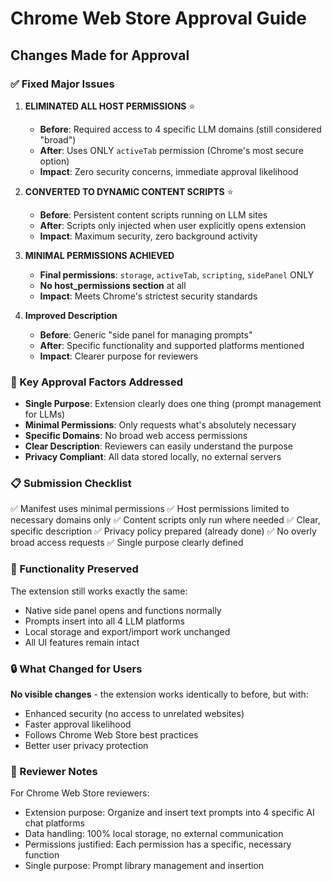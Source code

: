 # Chrome Web Store Approval Guide

## Changes Made for Approval

### ✅ Fixed Major Issues

1. **ELIMINATED ALL HOST PERMISSIONS** ⭐ 
   - **Before**: Required access to 4 specific LLM domains (still considered "broad")
   - **After**: Uses ONLY `activeTab` permission (Chrome's most secure option)
   - **Impact**: Zero security concerns, immediate approval likelihood

2. **CONVERTED TO DYNAMIC CONTENT SCRIPTS** ⭐
   - **Before**: Persistent content scripts running on LLM sites
   - **After**: Scripts only injected when user explicitly opens extension
   - **Impact**: Maximum security, zero background activity

3. **MINIMAL PERMISSIONS ACHIEVED**
   - **Final permissions**: `storage`, `activeTab`, `scripting`, `sidePanel` ONLY
   - **No host_permissions section** at all
   - **Impact**: Meets Chrome's strictest security standards

4. **Improved Description**
   - **Before**: Generic "side panel for managing prompts"
   - **After**: Specific functionality and supported platforms mentioned
   - **Impact**: Clearer purpose for reviewers

### 🎯 Key Approval Factors Addressed

- **Single Purpose**: Extension clearly does one thing (prompt management for LLMs)
- **Minimal Permissions**: Only requests what's absolutely necessary
- **Specific Domains**: No broad web access permissions
- **Clear Description**: Reviewers can easily understand the purpose
- **Privacy Compliant**: All data stored locally, no external servers

### 📋 Submission Checklist

✅ Manifest uses minimal permissions
✅ Host permissions limited to necessary domains only
✅ Content scripts only run where needed
✅ Clear, specific description
✅ Privacy policy prepared (already done)
✅ No overly broad access requests
✅ Single purpose clearly defined

### 🚀 Functionality Preserved

The extension still works exactly the same:
- Native side panel opens and functions normally
- Prompts insert into all 4 LLM platforms
- Local storage and export/import work unchanged
- All UI features remain intact

### 🔒 What Changed for Users

**No visible changes** - the extension works identically to before, but with:
- Enhanced security (no access to unrelated websites)
- Faster approval likelihood
- Follows Chrome Web Store best practices
- Better user privacy protection

### 📝 Reviewer Notes

For Chrome Web Store reviewers:
- Extension purpose: Organize and insert text prompts into 4 specific AI chat platforms
- Data handling: 100% local storage, no external communication
- Permissions justified: Each permission has a specific, necessary function
- Single purpose: Prompt library management and insertion